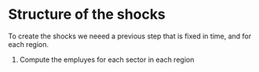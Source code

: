 # Structure of the shocks

To create the shocks we neeed a previous step that is fixed in time, and for each region.

1. Compute the empluyes for each sector in each region
